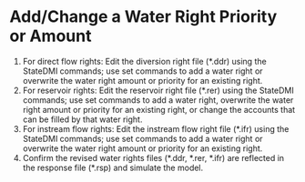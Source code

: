 # Add/Change a Water Right Priority or Amount #

1.	For direct flow rights: Edit the diversion right file (\*.ddr) using the StateDMI commands; use set 
commands to add a water right or overwrite the water right amount or priority for an existing right. 
2.	For reservoir rights: Edit the reservoir right file (\*.rer) using the StateDMI commands; use set commands 
to add a water right, overwrite the water right amount or priority for an existing right, or change the accounts 
that can be filled by that water right.
3.	For instream flow rights: Edit the instream flow right file (\*.ifr) using the StateDMI commands; use set 
commands to add a water right or overwrite the water right amount or priority for an existing right. 
4.	Confirm the revised water rights files (\*.ddr, \*.rer, \*.ifr) are reflected in the response file (\*.rsp) 
and simulate the model.
